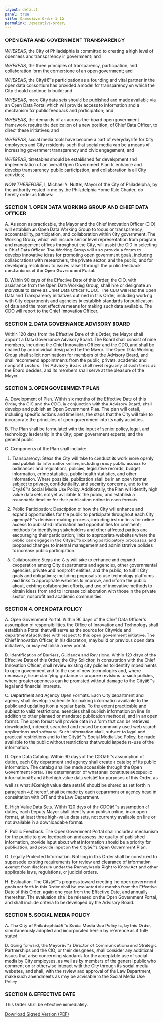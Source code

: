 ```yaml
---
layout: default
panel: true
title: Executive Order 1-12
permalink: /executive-order/
---
```

### OPEN DATA AND GOVERNMENT TRANSPARENCY

*WHEREAS*, the City of Philadelphia is committed to creating a high level of openness and transparency in government; and

*WHEREAS*, the three principles of transparency, participation, and collaboration form the cornerstone of an open government; and

*WHEREAS*, the Cityâ€™s participation as a founding and vital partner in the open data consortium has provided a model for transparency on which the City should continue to build; and

*WHEREAS*, more City data sets should be published and made available via an Open Data Portal which will provide access to information and a mechanism for public feedback and participation; and

*WHEREAS*, the demands of an across-the-board open government framework require the dedication of a new position, of Chief Data Officer, to direct these initiatives; and

*WHEREAS*, social media tools have become a part of everyday life for City employees and City residents, such that social media can be a means of increasing government transparency and civic engagement; and

*WHEREAS*, timetables should be established for development and implementation of an overall Open Government Plan to enhance and develop transparency, public participation, and collaboration in all City activities;

*NOW THEREFORE*, I, Michael A. Nutter, Mayor of the City of Philadelphia, by the authority vested in me by the Philadelphia Home Rule Charter, do hereby order as follows:

### SECTION 1. OPEN DATA WORKING GROUP AND CHIEF DATA OFFICER

A. As soon as practicable, the Mayor and the Chief Innovation Officer (CIO) will establish an Open Data Working Group to focus on transparency, accountability, participation, and collaboration within City government. The Working Group, which will include senior level representation from program and management offices throughout the City, will assist the CIO in selecting a Chief Data Officer. The Working Group will also provide a forum to develop innovative ideas for promoting open government goals, including collaborations with researchers, the private sector, and the public, and for developing resolutions to issues raised through the public feedback mechanisms of the Open Government Portal.</li>

B. Within 90 days of the Effective Date of this Order, the CIO, with assistance from the Open Data Working Group, shall hire or designate an individual to serve as Chief Data Officer (CDO). The CDO will lead the Open Data and Transparency initiatives outlined in this Order, including working with City departments and agencies to establish standards for publication of data and the most effective means for making such data available. The CDO will report to the Chief Innovation Officer.

### SECTION 2. DATA GOVERNANCE ADVISORY BOARD

Within 120 days from the Effective Date of this Order, the Mayor shall appoint a Data Governance Advisory Board. The Board shall consist of nine members, including the Chief Innovation Officer and the CDO, and shall be chaired by an individual designated by the Mayor. The Open Data Working Group shall solicit nominations for members of the Advisory Board, and shall recommend appointments from the public, private, academic and nonprofit sectors. The Advisory Board shall meet regularly at such times as the Board decides, and its members shall serve at the pleasure of the Mayor.

### SECTION 3. OPEN GOVERNMENT PLAN

A. Development of Plan. Within six months of the Effective Date of this Order, the CIO and the CDO, in conjunction with the Advisory Board, shall develop and publish an Open Government Plan. The plan will detail, including specific actions and timelines, the steps that the City will take to incorporate the principles of open government into its daily activities.

B. The Plan shall be formulated with the input of senior policy, legal, and technology leadership in the City; open government experts; and the general public.

C. Components of the Plan shall include:

1. Transparency: Steps the City will take to conduct its work more openly and publish its information online, including ready public access to ordinances and regulations, policies, legislative records, budget information, crime statistics, public health statistics, and other information. Where possible, publication shall be in an open format, subject to privacy, confidentiality, and security concerns, and to the Cityâ€™s Social Media Use Policy. Additionally, the Plan will identify high value data sets not yet available to the public, and establish a reasonable timeline for their publication online in open formats.

2. Public Participation: Description of how the City will enhance and expand opportunities for the public to participate throughout each City agencyâ€™s decision-making process, including instructions for online access to published information and opportunities for comment; methods for identifying stakeholders and other affected parties and encouraging their participation; links to appropriate websites where the public can engage in the Cityâ€™s existing participatory processes; and proposed changes to internal management and administrative policies to increase public participation.

3. Collaboration: Steps the City will take to enhance and expand cooperation among City departments and agencies, other governmental agencies, private and nonprofit entities, and the public, to fulfill City goals and obligations; including proposals to use technology platforms and links to appropriate websites to improve, and inform the public about, existing collaboration efforts, and use of innovative methods to obtain ideas from and to increase collaboration with those in the private sector, nonprofit and academic communities.

### SECTION 4. OPEN DATA POLICY

A. Open Government Portal. Within 90 days of the Chief Data Officer's assumption of responsibilities, the Office of Innovation and Technology shall establish a Portal that will serve as the source for Citywide and departmental activities with respect to this open government initiative. The Chief Innovation Officer, in his discretion, may build on previous open data initiatives, or may establish a new portal.

B. Identification of Barriers, Guidance and Revisions. Within 120 days of the Effective Date of this Order, the City Solicitor, in consultation with the Chief Innovation Officer, shall review existing city policies to identify impediments to open government and to the use of new technologies and, where necessary, issue clarifying guidance or propose revisions to such policies, where greater openness can be promoted without damage to the Cityâ€™s legal and financial interests.

C. Department and Agency Open Formats. Each City department and agency shall develop a schedule for making information available to the public and updating it on a regular basis. To the extent practicable and subject to valid restrictions, agencies shall publish information on line (in addition to other planned or mandated publication methods), and in an open format. The open format will provide data in a form that can be retrieved, downloaded, indexed, searched and reused by commonly used web search applications and software. Such information shall, subject to legal and practical restrictions and to the Cityâ€™s Social Media Use Policy, be made available to the public without restrictions that would impede re-use of the information.

D. Open Data Catalog. Within 90 days of the CDOâ€™s assumption of duties, each City department and agency shall create a catalog of its public information. The catalog shall be made accessible through the Open Government Portal. The determination of what shall constitute â€œpublic informationâ€ and â€œhigh value data setsâ€ for purposes of this Order, as well as what â€œhigh value data setsâ€ should be shared as set forth in paragraph 4.E hereof, shall be made by each department or agency head in consultation with OIT and the Law Department.

E. High Value Data Sets. Within 120 days of the CDOâ€™s assumption of duties, each Deputy Mayor shall identify and publish online, in an open format, at least three high-value data sets, not currently available on line or not available in a downloadable format.

F. Public Feedback. The Open Government Portal shall include a mechanism for the public to give feedback on and assess the quality of published information, provide input about what information should be a priority for publication, and provide input on the Cityâ€™s Open Government Plan.

G. Legally Protected Information. Nothing in this Order shall be construed to supersede existing requirements for review and clearance of information exempt from disclosure under the Pennsylvania Right to Know Act and other applicable laws, regulations, or judicial orders.

H. Evaluation. The Cityâ€™s progress toward meeting the open government goals set forth in this Order shall be evaluated six months from the Effective Date of this Order, again one year from the Effective Date, and annually thereafter. The evaluation shall be released on the Open Government Portal, and shall include criteria to be developed by the Advisory Board.

### SECTION 5. SOCIAL MEDIA POLICY

A. The City of Philadelphiaâ€™s Social Media Use Policy is, by this Order, simultaneously adopted and incorporated herein by reference as if fully stated.

B. Going forward, the Mayorâ€™s Director of Communications and Strategic Partnerships and the CIO, or their designees, shall consider any additional issues that arise concerning standards for the acceptable use of social media by City employees, as well as by members of the general public who comment on or otherwise interact with the City through its social media websites, and shall, with the review and approval of the Law Department, make such amendments as may be advisable to the Social Media Use Policy.

### SECTION 6. EFFECTIVE DATE

This Order shall be effective immediately.

[Download Signed Version (PDF)](http://www.phila.gov/ExecutiveOrders/Executive%20Orders/2012_EO01-12.pdf)